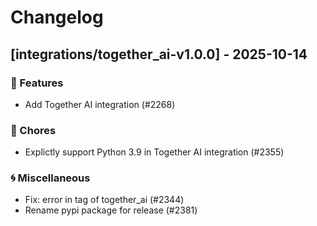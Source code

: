 # Changelog

## [integrations/together_ai-v1.0.0] - 2025-10-14

### 🚀 Features

- Add Together AI integration (#2268)

### 🧹 Chores

- Explictly support Python 3.9 in Together AI integration (#2355)

### 🌀 Miscellaneous

- Fix: error in tag of together_ai (#2344)
- Rename pypi package for release (#2381)

<!-- generated by git-cliff -->
